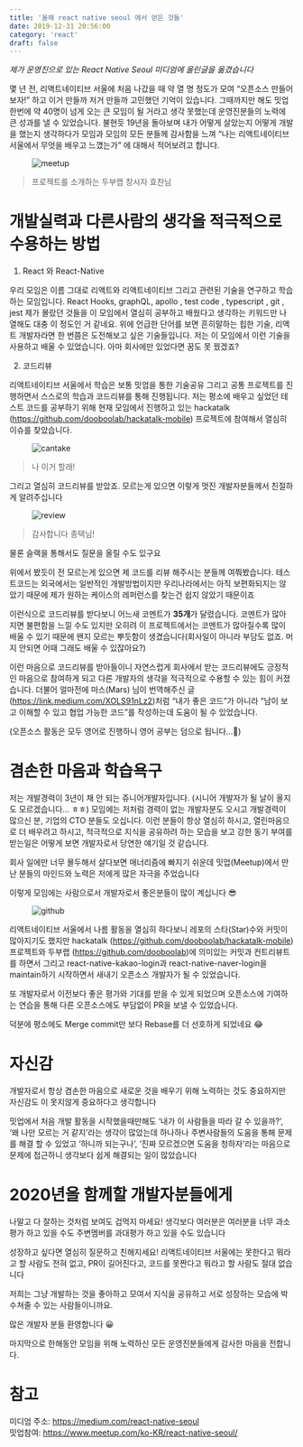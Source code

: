 ```yaml
---
title: '올해 react native seoul 에서 얻은 것들'
date: 2019-12-31 20:56:00
category: 'react'
draft: false
---
```


<i>제가 운영진으로 있는 React Native Seoul 미디엄에 올린글을 옮겼습니다</i>

몇 년 전, 리액트네이티브 서울에 처음 나갔을 때 약 열 명 정도가 모여 “오픈소스 만들어보자!” 하고 이거 만들까 저거 만들까 고민했던 기억이 있습니다. 그때까지만 해도 밋업 한번에 약 40명이 넘게 오는 큰 모임이 될 거라고 생각 못했는데 운영진분들의 노력에 큰 성과를 낼 수 있었습니다. 불현듯 19년을 돌아보며 내가 어떻게 살았는지 어떻게 개발을 했는지 생각하다가 모임과 모임의 모든 분들께 감사함을 느껴 “나는 리액트네이티브 서울에서 무엇을 배우고 느꼈는가” 에 대해서 적어보려고 합니다.

<figure>
  <img src="images/meetup-1.jpeg" alt ="meetup"/>
</figure>

> 프로젝트를 소개하는 두부랩 창시자 효찬님

# 개발실력과 다른사람의 생각을 적극적으로 수용하는 방법

1. React 와 React-Native

우리 모임은 이름 그대로 리액트와 리액트네이티브 그리고 관련된 기술을 연구하고 학습하는 모임입니다. React Hooks, graphQL, apollo , test code , typescript , git , jest 제가 몰랐던 것들을 이 모임에서 열심히 공부하고 배웠다고 생각하는 키워드만 나열해도 대충 이 정도인 거 같네요. 위에 언급한 단어를 보면 흔히말하는 힙한 기술, 리액트 개발자라면 한 번쯤은 도전해보고 싶은 기술들입니다. 저는 이 모임에서 이런 기술을 사용하고 배울 수 있었습니다. 아마 회사에만 있었다면 꿈도 못 꿨겠죠?

2. 코드리뷰

리액트네이티브 서울에서 학습은 보통 밋업을 통한 기술공유 그리고 공통 프로젝트를 진행하면서 스스로의 학습과 코드리뷰를 통해 진행됩니다. 저는 평소에 배우고 싶었던 테스트 코드를 공부하기 위해 현재 모임에서 진행하고 있는 hackatalk (https://github.com/dooboolab/hackatalk-mobile) 프로젝트에 참여해서 열심히 이슈를 찾았습니다.

<figure>
  <img src="images/CANTAKE.png" alt ="cantake"/>
</figure>

> 나 이거 할래!

그리고 열심히 코드리뷰를 받았죠. 모르는게 있으면 이렇게 멋진 개발자분들께서 친절하게 알려주십니다

<figure>
  <img src="images/review.png" alt ="review"/>
</figure>

> 감사합니다 종택님!

물론 슬랙을 통해서도 질문을 올릴 수도 있구요

위에서 봤듯이 전 모르는게 있으면 제 코드를 리뷰 해주시는 분들께 여쭤봤습니다. 테스트코드는 외국에서는 일반적인 개발방법이지만 우리나라에서는 아직 보편화되지는 않았기 때문에 제가 원하는 케이스의 레퍼런스를 찾는건 쉽지 않았기 때문이죠

이런식으로 코드리뷰를 받다보니 어느새 코멘트가 <strong>35개</strong>가 달렸습니다. 코멘트가 많아지면 불편함을 느낄 수도 있지만 오히려 이 프로젝트에서는 코멘트가 많아질수록 많이 배울 수 있기 때문에 왠지 모르는 뿌듯함이 생겼습니다(회사일이 아니라 부담도 없죠. 머지 안되면 어때 그래도 배울 수 있잖아요?)

이런 마음으로 코드리뷰를 받아들이니 자연스럽게 회사에서 받는 코드리뷰에도 긍정적인 마음으로 참여하게 되고 다른 개발자의 생각을 적극적으로 수용할 수 있는 힘이 커졌습니다. 더불어 얼마전에 마스(Mars) 님이 번역해주신 글(https://link.medium.com/XOLS91nLz2)처럼 “내가 좋은 코드”가 아니라 “남이 보고 이해할 수 있고 협업 가능한 코드”를 작성하는데 도움이 될 수 있었습니다.

(오픈소스 활동은 모두 영어로 진행하니 영어 공부는 덤으로 됩니다…🙌)

# 겸손한 마음과 학습욕구

저는 개발경력이 3년이 채 안 되는 쥬니어개발자입니다. (시니어 개발자가 될 날이 올지도 모르겠습니다… ㅎㅎ) 모임에는 저처럼 경력이 없는 개발자분도 오시고 개발경력이 많으신 분, 기업의 CTO 분들도 오십니다. 이런 분들이 항상 열심히 하시고, 열린마음으로 더 배우려고 하시고, 적극적으로 지식을 공유하려 하는 모습을 보고 강한 동기 부여를 받는일은 어떻게 보면 개발자로서 당연한 얘기일 것 같습니다.

회사 일에만 너무 몰두해서 살다보면 매너리즘에 빠지기 쉬운데 밋업(Meetup)에서 만난 분들의 마인드와 노력은 저에게 많은 자극을 주었습니다

이렇게 모임에는 사람으로서 개발자로서 좋은분들이 많이 계십니다 😎

<figure>
  <img src="images/github.png" alt ="github"/>
</figure>

리액트네이티브 서울에서 나름 활동을 열심히 하다보니 레포의 스타(Star)수와 커밋이 많아지기도 했지만 hackatalk (https://github.com/dooboolab/hackatalk-mobile) 프로젝트와 두부랩 (https://github.com/dooboolab)에 의미있는 커밋과 컨트리뷰트를 하면서 그리고 react-native-kakao-login과 react-native-naver-login을 maintain하기 시작하면서 새내기 오픈소스 개발자가 될 수 있었습니다.

또 개발자로서 이전보다 좋은 평가와 기대를 받을 수 있게 되었으며 오픈소스에 기여하는 연습을 통해 다른 오픈소스에도 부담없이 PR을 보낼 수 있었습니다.

덕분에 평소에도 Merge commit만 보다 Rebase를 더 선호하게 되었네요 😂

# 자신감

개발자로서 항상 겸손한 마음으로 새로운 것을 배우기 위해 노력하는 것도 중요하지만 자신감도 이 못지않게 중요하다고 생각합니다

밋업에서 처음 개발 활동을 시작했을때만해도 ‘내가 이 사람들을 따라 갈 수 있을까?’, ‘왜 나만 모르는 거 같지’라는 생각이 많았는데 하나하나 주변사람들의 도움을 통해 문제를 해결 할 수 있었고 ‘하니까 되는구나’, ‘진짜 모르겠으면 도움을 청하자’라는 마음으로 문제에 접근하니 생각보다 쉽게 해결되는 일이 많았습니다

# 2020년을 함께할 개발자분들에게

나말고 다 잘하는 것처럼 보여도 겁먹지 마세요! 생각보다 여러분은 여러분을 너무 과소평가 하고 있을 수도 주변멤버를 과대평가 하고 있을 수도 있습니다

성장하고 싶다면 열심히 질문하고 친해지세요! 리액트네이티브 서울에는 못한다고 뭐라고 할 사람도 전혀 없고, PR이 길어진다고, 코드를 못짠다고 뭐라고 할 사람도 절대 없습니다

저희는 그냥 개발하는 것을 좋아하고 모여서 지식을 공유하고 서로 성장하는 모습에 박수쳐줄 수 있는 사람들이니까요.

많은 개발자 분들 환영합니다 😀

마지막으로 한해동안 모임을 위해 노력하신 모든 운영진분들에게 감사한 마음을 전합니다.

# 참고

미디엄 주소: https://medium.com/react-native-seoul  
밋업참여: https://www.meetup.com/ko-KR/react-native-seoul/
